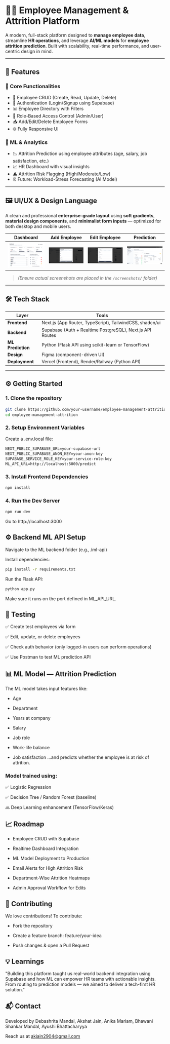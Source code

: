 # 🧑‍💼 Employee Management & Attrition Platform

A modern, full-stack platform designed to **manage employee data**, streamline **HR operations**, and leverage **AI/ML models** for **employee attrition prediction**. Built with scalability, real-time performance, and user-centric design in mind.

---

## 🚀 Features

### 🧩 Core Functionalities
- 👥 Employee CRUD (Create, Read, Update, Delete)
- 🔐 Authentication (Login/Signup using Supabase)
- 📊 Employee Directory with Filters
- 📝 Role-Based Access Control (Admin/User)
- 📥 Add/Edit/Delete Employee Forms
- 🌐 Fully Responsive UI

### 🧠 ML & Analytics
- 📉 Attrition Prediction using employee attributes (age, salary, job satisfaction, etc.)
- 📈 HR Dashboard with visual insights
- ⚠️ Attrition Risk Flagging (High/Moderate/Low)
- ⏰ Future: Workload-Stress Forecasting (AI Model)

---

## 🖼️ UI/UX & Design Language

A clean and professional **enterprise-grade layout** using **soft gradients**, **material design components**, and **minimalist form inputs** — optimized for both desktop and mobile users.

| Dashboard | Add Employee | Edit Employee | Prediction |
|-----------|---------------|----------------|-------------|
| ![Dashboard](./public/dashboard.png) | ![Add](./public/add.png) | ![Edit](./public/edit.png) | ![Employee Profiles](./public/profiles.png) | ![Employee Management](./public/management.png)

> *(Ensure actual screenshots are placed in the `/screenshots/` folder)*

---

## 🛠️ Tech Stack

| Layer | Tools |
|-------|-------|
| **Frontend** | Next.js (App Router, TypeScript), TailwindCSS, shadcn/ui |
| **Backend** | Supabase (Auth + Realtime PostgreSQL), Next.js API Routes |
| **ML Prediction** | Python (Flask API using scikit-learn or TensorFlow) |
| **Design** | Figma (component-driven UI) |
| **Deployment** | Vercel (Frontend), Render/Railway (Python API) |

---

## ⚙️ Getting Started

### 1. Clone the repository

```bash
git clone https://github.com/your-username/employee-management-attrition.git
cd employee-management-attrition
```
### 2. Setup Environment Variables
Create a .env.local file:

```env
NEXT_PUBLIC_SUPABASE_URL=your-supabase-url
NEXT_PUBLIC_SUPABASE_ANON_KEY=your-anon-key
SUPABASE_SERVICE_ROLE_KEY=your-service-role-key
ML_API_URL=http://localhost:5000/predict
```
### 3. Install Frontend Dependencies
```bash
npm install
```
### 4. Run the Dev Server
```bash
npm run dev
```
Go to http://localhost:3000

## ⚙️ Backend ML API Setup
Navigate to the ML backend folder (e.g., /ml-api)

Install dependencies:

```bash
pip install -r requirements.txt
```
Run the Flask API:

```bash
python app.py
```
Make sure it runs on the port defined in ML_API_URL.

## 🧪 Testing
✅ Create test employees via form

✅ Edit, update, or delete employees

✅ Check auth behavior (only logged-in users can perform operations)

✅ Use Postman to test ML prediction API

## 📊 ML Model — Attrition Prediction
The ML model takes input features like:

- Age

- Department

- Years at company

- Salary

- Job role

- Work-life balance

- Job satisfaction
...and predicts whether the employee is at risk of attrition.

### Model trained using:

✅ Logistic Regression

✅ Decision Tree / Random Forest (baseline)

🔜 Deep Learning enhancement (TensorFlow/Keras)

## 📈 Roadmap
 - Employee CRUD with Supabase

 - Realtime Dashboard Integration

 - ML Model Deployment to Production

 - Email Alerts for High Attrition Risk

 - Department-Wise Attrition Heatmaps

 - Admin Approval Workflow for Edits

## 🤝 Contributing
We love contributions! To contribute:

- Fork the repository

- Create a feature branch: feature/your-idea

- Push changes & open a Pull Request

## 💡 Learnings
"Building this platform taught us real-world backend integration using Supabase and how ML can empower HR teams with actionable insights. From routing to prediction models — we aimed to deliver a tech-first HR solution."

## 📬 Contact
Developed by Debashrita Mandal, Akshat Jain, Anika Mariam, Bhawani Shankar Mandal, Ayushi Bhattacharyya

Reach us at akjain2904@gmail.com














